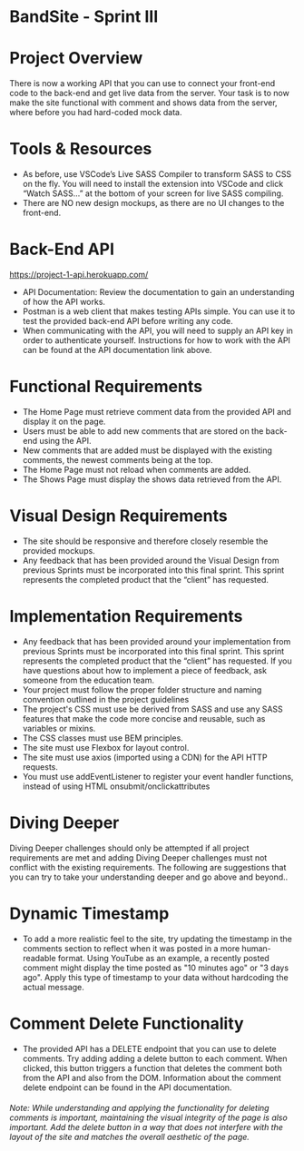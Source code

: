 # BandSite - Sprint III

# Project Overview

There is now a working API that you can use to connect your front-end code to the back-end and get live data from the server. Your task is to now make the site functional with comment and shows data from the server, where before you had hard-coded mock data.

# Tools & Resources
  * As before, use VSCode’s Live SASS Compiler to transform SASS to CSS on the fly. You will need to install the extension into VSCode and click “Watch SASS…” at the bottom of your screen for live SASS compiling.
  * There are NO new design mockups, as there are no UI changes to the front-end.

# Back-End API

https://project-1-api.herokuapp.com/

* API Documentation: Review the documentation to gain an understanding of how the API works.
* Postman is a web client that makes testing APIs simple. You can use it to test the provided back-end API before writing any code.
* When communicating with the API, you will need to supply an API key in order to authenticate yourself. Instructions for how to work with the API can be found at the API documentation link above.

# Functional Requirements

* The Home Page must retrieve comment data from the provided API and display it on the page.
* Users must be able to add new comments that are stored on the back-end using the API.
* New comments that are added must be displayed with the existing comments, the newest comments being at the top.
* The Home Page must not reload when comments are added.
* The Shows Page must display the shows data retrieved from the API.

# Visual Design Requirements

* The site should be responsive and therefore closely resemble the provided mockups.
* Any feedback that has been provided around the Visual Design from previous Sprints must be incorporated into this final sprint. This sprint represents the completed product that the “client” has requested.

# Implementation Requirements

* Any feedback that has been provided around your implementation from previous Sprints must be incorporated into this final sprint. This sprint represents the completed product that the “client” has requested. If you have questions about how to implement a piece of feedback, ask someone from the education team.
* Your project must follow the proper folder structure and naming convention outlined in the project guidelines
* The project's CSS must use be derived from SASS and use any SASS features that make the code more concise and reusable, such as variables or mixins.
* The CSS classes must use BEM principles.
* The site must use Flexbox for layout control.
* The site must use axios (imported using a CDN) for the API HTTP requests.
* You must use addEventListener to register your event handler functions, instead of using HTML onsubmit/onclickattributes

# Diving Deeper

Diving Deeper challenges should only be attempted if all project requirements are met and adding Diving Deeper challenges must not conflict with the existing requirements. The following are suggestions that you can try to take your understanding deeper and go above and beyond..

# Dynamic Timestamp

* To add a more realistic feel to the site, try updating the timestamp in the comments section to reflect when it was posted in a more human-readable format. Using YouTube as an example, a recently posted comment might display the time posted as "10 minutes ago" or "3 days ago". Apply this type of timestamp to your data without hardcoding the actual message.

# Comment Delete Functionality

* The provided API has a DELETE endpoint that you can use to delete comments. Try adding adding a delete button to each comment. When clicked, this button triggers a function that deletes the comment both from the API and also from the DOM. Information about the comment delete endpoint can be found in the API documentation.

######  Note: While understanding and applying the functionality for deleting comments is important, maintaining the visual integrity of the page is also important. Add the delete button in a way that does not interfere with the layout of the site and matches the overall aesthetic of the page.
